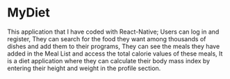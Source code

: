 # MyDiet
 This application that I have coded with React-Native; Users can log in and register, They can search for the food they want among thousands of dishes and add them to their programs, They can see the meals they have added in the Meal List and access the total calorie values of these meals, It is a diet application where they can calculate their body mass index by entering their height and weight in the profile section.
